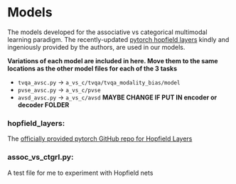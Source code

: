# Models
The models developed for the associative vs categorical multimodal learning paradigm. The recently-updated [pytorch hopfield layers](https://github.com/ml-jku/hopfield-layers) kindly and ingeniously provided by the authors, are used in our models.<br>

**Variations of each model are included in here. Move them to the same locations as the other model files for each of the 3 tasks**
* `tvqa_avsc.py` -> `a_vs_c/tvqa/tvqa_modality_bias/model`
* `pvse_avsc.py` -> `a_vs_c/pvse`
* `avsd_avsc.py` -> `a_vs_c/avsd` **MAYBE CHANGE IF PUT IN encoder or decoder FOLDER**

### hopfield_layers:
The [officially provided pytorch GitHub repo for Hopfield Layers](https://github.com/ml-jku/hopfield-layers)

### assoc_vs_ctgrl.py:
A test file for me to experiment with Hopfield nets

